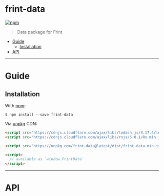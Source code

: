 # frint-data

[![npm](https://img.shields.io/npm/v/frint-data.svg)](https://www.npmjs.com/package/frint-data)

> Data package for Frint

<!-- MarkdownTOC autolink=true bracket=round -->

- [Guide](#guide)
  - [Installation](#installation)
- [API](#api)

<!-- /MarkdownTOC -->

---

# Guide

## Installation

With [npm](https://www.npmjs.com/):

```
$ npm install --save frint-data
```

Via [unpkg](https://unpkg.com) CDN:

```html
<script src="https://cdnjs.cloudflare.com/ajax/libs/lodash.js/4.17.4/lodash.min.js"></script>
<script src="https://cdnjs.cloudflare.com/ajax/libs/rxjs/5.0.1/Rx.min.js"></script>

<script src="https://unpkg.com/frint-data@latest/dist/frint-data.min.js"></script>

<script>
  // available as `window.FrintData`
</script>
```

---

# API

